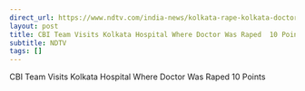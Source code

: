 ```yaml
---
direct_url: https://www.ndtv.com/india-news/kolkata-rape-kolkata-doctor-rape-rg-kar-medical-college-cbi-team-visits-kolkata-hospital-where-doctor-was-raped-10-points-6336199
layout: post
title: CBI Team Visits Kolkata Hospital Where Doctor Was Raped  10 Points
subtitle: NDTV
tags: []
---
```


CBI Team Visits Kolkata Hospital Where Doctor Was Raped  10 Points
